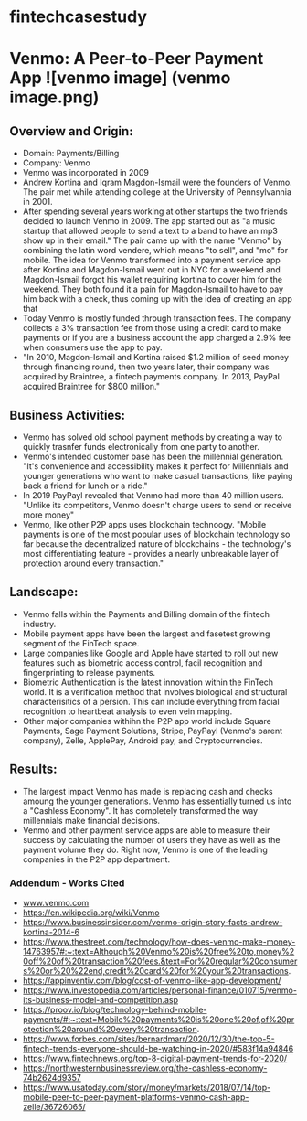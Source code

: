 # fintechcasestudy
# Venmo: A Peer-to-Peer Payment App ![venmo image] (venmo image.png)

## Overview and Origin:
* Domain: Payments/Billing
* Company: Venmo
* Venmo was incorporated in 2009
* Andrew Kortina and Iqram Magdon-Ismail were the founders of Venmo. The pair met while attending college at the University of Pennsylvannia in 2001. 
* After spending several years working at other startups the two friends decided to launch Venmo in 2009. The app started out as "a music startup that allowed people to send a text to a band to have an mp3 show up in their email." The pair came up with the name "Venmo" by combining the latin word vendere, which means "to sell", and "mo" for mobile. The idea for Venmo transformed into a payment service app after Kortina and Magdon-Ismail went out in NYC for a weekend and Magdon-Ismail forgot his wallet requiring kortina to cover him for the weekend. They both found it a pain for Magdon-Ismail to have to pay him back with a check, thus coming up with the idea of creating an app that 
* Today Venmo is mostly funded through transaction fees. The company collects a 3% transaction fee from those using a credit card to make payments or if you are a business account the app charged a 2.9% fee when consumers use the app to pay. 
* "In 2010, Magdon-Ismail and Kortina raised $1.2 million of seed money through financing round, then two years later, their company was acquired by Braintree, a fintech payments company. In 2013, PayPal acquired Braintree for $800 million."

## Business Activities:
* Venmo has solved old school payment methods by creating a way to quickly trasnfer funds electronically from one party to another. 
* Venmo's intended customer base has been the millennial generation. "It's convenience and accessibility makes it perfect for Millennials and younger generations who want to make casual transactions, like paying back a friend for lunch or a ride."
* In 2019 PayPayl revealed that Venmo had more than 40 million users. 
"Unlike its competitors, Venmo doesn't charge users to send or receive more money"
* Venmo, like other P2P apps uses blockchain technoogy. "Mobile payments is one of the most popular uses of blockchain technology so far because the decentralized nature of blockchains - the technology's most differentiating feature - provides a nearly unbreakable layer of protection around every transaction."

## Landscape:

* Venmo falls within the Payments and Billing domain of the fintech industry. 
* Mobile payment apps have been the largest and fasetest growing segment of the FinTech space. 
* Large companies like Google and Apple have started to roll out new features such as biometric access control, facil recognition and fingerprinting to release payments. 
* Biometric Authentication is the latest innovation within the FinTech world. It is a verification method that involves biological and structural characterisitics of a persion. This can include everything from facial recognition to heartbeat analysis to even vein mapping. 
* Other major companies withihn the P2P app world include Square Payments, Sage Payment Solutions, Stripe, PayPayl (Venmo's parent company), Zelle, ApplePay, Android pay, and Cryptocurrencies. 

## Results:

* The largest impact Venmo has made is replacing cash and checks amoung the younger generations. Venmo has essentially turned us into a "Cashless Economy". It has completely transformed the way millennials make financial decisions. 
* Venmo and other payment service apps are able to measure their success by calculating the number of users they have as well as the payment volume they do. Right now, Venmo is one of the leading companies in the P2P app department.

### Addendum - Works Cited
* www.venmo.com
* https://en.wikipedia.org/wiki/Venmo
* https://www.businessinsider.com/venmo-origin-story-facts-andrew-kortina-2014-6
* https://www.thestreet.com/technology/how-does-venmo-make-money-14763957#:~:text=Although%20Venmo%20is%20free%20to,money%20off%20of%20transaction%20fees.&text=For%20regular%20consumers%20or%20%22end,credit%20card%20for%20your%20transactions.
* https://appinventiv.com/blog/cost-of-venmo-like-app-development/
* https://www.investopedia.com/articles/personal-finance/010715/venmo-its-business-model-and-competition.asp
* https://proov.io/blog/technology-behind-mobile-payments/#:~:text=Mobile%20payments%20is%20one%20of,of%20protection%20around%20every%20transaction.
* https://www.forbes.com/sites/bernardmarr/2020/12/30/the-top-5-fintech-trends-everyone-should-be-watching-in-2020/#583f14a94846
* https://www.fintechnews.org/top-8-digital-payment-trends-for-2020/
* https://northwesternbusinessreview.org/the-cashless-economy-74b2624d9357
* https://www.usatoday.com/story/money/markets/2018/07/14/top-mobile-peer-to-peer-payment-platforms-venmo-cash-app-zelle/36726065/



